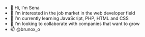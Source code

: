 - 👋 Hi, I’m Sena
- 👀 I’m interested in the job market in the web developer field
- 🌱 I’m currently learning JavaScript, PHP, HTML and CSS
- 💞️ I’m looking to collaborate with companies that want to grow
- 📫 @brunox_o

<!---
brunoSena13/brunoSena13 is a ✨ special ✨ repository because its `README.md` (this file) appears on your GitHub profile.
You can click the Preview link to take a look at your changes.
--->

